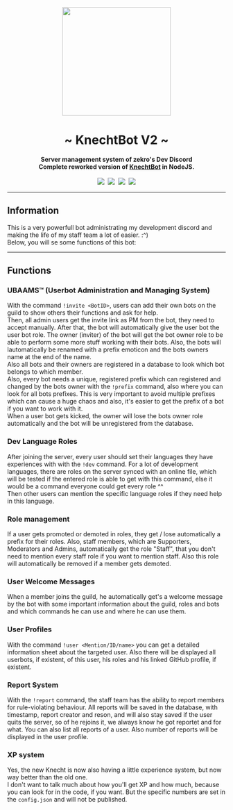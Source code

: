 <div align="center">
    <img src="http://zekro.de/dl/knechtv2-avatar.png" width="250"/>
    <h1> ~ KnechtBot V2 ~ </h1>
    <strong>Server management system of zekro's Dev Discord<br>Complete reworked version of <a href="https://github.com/zekroTJA/regiusBot">KnechtBot</a> in NodeJS.</strong><br/><br/>
    <a href="https://stats.uptimerobot.com/WPBJjHp26"><img src="https://img.shields.io/uptimerobot/status/m779430970-e7fbeac99e0f5b24c277880c.svg"/></a>&nbsp;
    <a href="https://stats.uptimerobot.com/WPBJjHp26"><img src="https://img.shields.io/uptimerobot/ratio/m779430970-e7fbeac99e0f5b24c277880c.svg"/></a>&nbsp;
    <a href=""><img src="https://img.shields.io/badge/current%20version-1.4.C42-07a5c1.svg"/></a>&nbsp;
    <a href="https://travis-ci.org/zekroTJA/KnechtBot2"><img src="https://travis-ci.org/zekroTJA/KnechtBot2.svg?branch=master"/></a>
</div>

---

## Information

This is a very powerfull bot administrating my development discord and making the life of my staff team a lot of easier. :^)  
Below, you will se some functions of this bot:

---
## Functions

### UBAAMS™ (Userbot Administration and Managing System)
With the command `!invite <BotID>`, users can add their own bots on the guild to show others their functions and ask for help.  
Then, all admin users get the invite link as PM from the bot, they need to accept manually. After that, the bot will automatically give the user bot the user bot role. The owner (inviter) of the bot will get the bot owner role to be able to perform some more stuff working with their bots. Also, the bots will lautomatically be renamed with a prefix emoticon and the bots owners name at the end of the name.  
Also all bots and their owners are registered in a database to look which bot belongs to which member.  
Also, every bot needs a unique, registered prefix which can registered and changed by the bots owner with the `!prefix` command, also where you can look for all bots prefixes. This is very important to avoid multiple prefixes which can cause a huge chaos and also, it's easier to get the prefix of a bot if you want to work with it.  
When a user bot gets kicked, the owner will lose the bots owner role automatically and the bot will be unregistered from the database.

### Dev Language Roles
After joining the server, every user should set their languages they have experiences with with the `!dev` command. For a lot of development languages, there are roles on the server synced with an online file, which will be tested if the entered role is able to get with this command, else it would be a command everyone could get every role ^^  
Then other users can mention the specific language roles if they need help in this language.

### Role management
If a user gets promoted or demoted in roles, they get / lose automatically a prefix for their roles. Also, staff members, which are Supporters, Moderators and Admins, automatically get the role "Staff", that you don't need to mention every staff role if you want to mention staff. Also this role will automatically be removed if a member gets demoted.

### User Welcome Messages
When a member joins the guild, he automatically get's a welcome message by the bot with some important information about the guild, roles and bots and which commands he can use and where he can use them.

### User Profiles
With the command `!user <Mention/ID/name>` you can get a detailed information sheet about the targeted user. Also there will be displayed all userbots, if existent, of this user, his roles and his linked GitHub profile, if existent.

### Report System
With the `!report` command, the staff team has the ability to report members for rule-violating behaviour. All reports will be saved in the database, with timestamp, report creator and reson, and will also stay saved if the user quits the server, so of he rejoins it, we always know he got reportet and for what. You can also list all reports of a user. Also number of reports will be displayed in the user profile.

### XP system
Yes, the new Knecht is now also having a little experience system, but now way better than the old one.  
I don't want to talk much about how you'll get XP and how much, because you can look for in the code, if you want. But the specific numbers are set in the `config.json` and will not be published.
